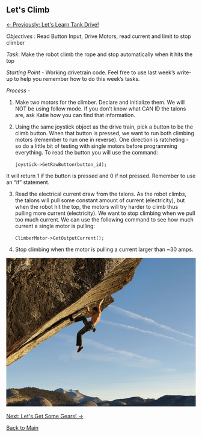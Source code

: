 ## Let's Climb
[<- Previously: Let's Learn Tank Drive!](LLTank.md)

*Objectives* : Read Button Input, Drive Motors, read current and limit to stop climber

*Task*: Make the robot climb the rope and stop automatically when it hits the top

*Starting Point* - Working drivetrain code. Feel free to use last week’s write-up to help you remember how to do this week’s tasks. 

*Process* - 
1. Make two motors for the climber. Declare and initialize them. We will NOT be using follow mode. If you don’t know what CAN ID the talons are, ask Katie how you can find that information.

2. Using the same joystick object as the drive train, pick a button to be the climb button. When that button is pressed, we want to run both climbing motors (remember to run one in reverse). One direction is ratcheting - so do a little bit of testing with single motors before programming everything. To read the button you will use the command:

	```` joystick->GetRawButton(button_id); ````
  
It will return 1 if the button is pressed and 0 if not pressed. Remember to use an “if” statement.

3. Read the electrical current draw from the talons. As the robot climbs, the talons will pull some constant amount of current (electricity), but when the robot hit the top, the motors will try harder to climb thus pulling more current (electricity). We want to stop climbing when we pull too much current. We can use the following command to see how much current a single motor is pulling:

	 ```` ClimberMotor->GetOutputCurrent(); ````
   
4. Stop climbing when the motor is pulling a current larger than ~30 amps. 


![Image](/Images/01dpapprec.jpg)

[Next: Let's Get Some Gears! ->](LLGears.md)

[Back to Main](../../README.md)
